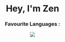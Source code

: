 <div align="center"><h1><b>Hey, I'm Zen</b></h1></div>

<div align="center"><h3>Favourite Languages :</h3></div>
<p align="center">
  <a href="https://skillicons.dev">
    <img src="https://skillicons.dev/icons?i=js,php"/>
  </a>
</p>
